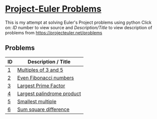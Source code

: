 [Project-Euler Problems](https://projecteuler.net/)
=============
This is my attempt at solving Euler's Project problems using python
Click on: _ID_ number to view source and _Description/Title_ to view description of problems from https://projecteuler.net/problems
 
Problems
--------
|ID  |Description / Title                                         |
|----|------------------------------------------------------------|
|[1](https://github.com/jwkimani/Project-Euler/blob/master/id1_Multiples_of_3_and_5.py)   |[Multiples of 3 and 5](https://projecteuler.net/problem=1)|
|[2](https://github.com/jwkimani/Project-Euler/blob/master/id2_Even_Fibonacci_Numbers.py)   |[Even Fibonacci numbers](https://projecteuler.net/problem=2)|
|[3](https://github.com/jwkimani/Project-Euler/blob/master/id3_largest_prime_factor.py) |[Largest Prime Factor](https://projecteuler.net/problem=3)|
|[4](https://github.com/jwkimani/Project-Euler/blob/master/id4_Largest_palindrome_product.py)|[Largest palindrome product](https://projecteuler.net/problem=4)|
|[5](https://github.com/jwkimani/Project-Euler/blob/master/id5_Smallest_multiple.py)|[Smallest multiple](https://projecteuler.net/problem=5)|
|[6](https://github.com/jwkimani/Project-Euler/blob/master/id6_Sum_Square_Difference.py)|[Sum square difference](https://projecteuler.net/problem=6)|
